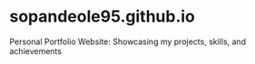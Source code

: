 # sopandeole95.github.io
Personal Portfolio Website: Showcasing my projects, skills, and achievements
